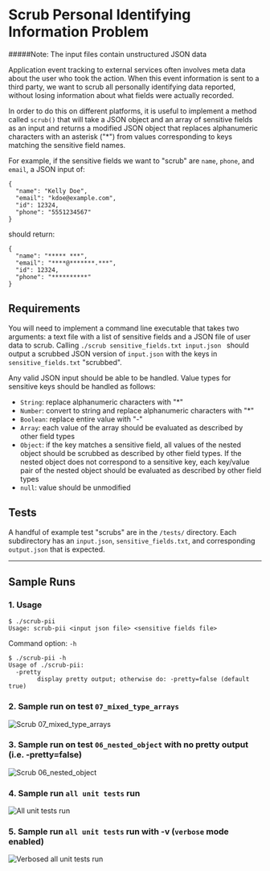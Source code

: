 Scrub Personal Identifying Information Problem
==================================================

#####Note: The input files contain unstructured JSON data

Application event tracking to external services often involves meta data about the user who took the action. When this event information is sent to a third party, we want to scrub all personally identifying data reported, without losing information about what fields were actually recorded.

In order to do this on different platforms, it is useful to implement a method called `scrub()` that will take a JSON object and an array of sensitive fields as an input and returns a modified JSON object that replaces alphanumeric characters with an asterisk ("\*") from values corresponding to keys matching the sensitive field names.

For example, if the sensitive fields we want to "scrub" are `name`, `phone`, and `email`, a JSON input of:

```
{
  "name": "Kelly Doe",
  "email": "kdoe@example.com",
  "id": 12324,
  "phone": "5551234567"
}
```

should return:

```
{
  "name": "***** ***",
  "email": "****@*******.***",
  "id": 12324,
  "phone": "**********"
}

```

## Requirements
You will need to implement a command line executable that takes two arguments: a text file with a list of sensitive fields and a JSON file of user data to scrub. Calling `./scrub sensitive_fields.txt input.json ` should output a scrubbed JSON version of `input.json` with the keys in `sensitive_fields.txt` "scrubbed".

Any valid JSON input should be able to be handled. Value types for sensitive keys should be handled as follows:
  - `String`: replace alphanumeric characters with "*"
  - `Number`: convert to string and replace alphanumeric characters with "*"
  - `Boolean`: replace entire value with "-"
  - `Array`: each value of the array should be evaluated as described by other field types
  - `Object`: if the key matches a sensitive field, all values of the nested object should be scrubbed as described by other field types. If the nested object does not correspond to a sensitive key, each key/value pair of the nested object should be evaluated as described by other field types
  - `null`: value should be unmodified

## Tests

A handful of example test "scrubs" are in the `/tests/` directory. Each subdirectory has an `input.json`, `sensitive_fields.txt`, and corresponding `output.json` that is expected.

---

## Sample Runs

### 1. Usage
```
$ ./scrub-pii   
Usage: scrub-pii <input json file> <sensitive fields file>
```
Command option: `-h`
```
$ ./scrub-pii -h
Usage of ./scrub-pii:
  -pretty
    	display pretty output; otherwise do: -pretty=false (default true)
```

### 2. Sample run on test `07_mixed_type_arrays`
![Scrub 07_mixed_type_arrays](https://github.com/developertogo/scrub-pii/blob/master/docs/assets/sample-pretty-test-07-run.jpg)

### 3. Sample run on test `06_nested_object` with no pretty output (i.e. -pretty=false)
![Scrub 06_nested_object](https://github.com/developertogo/scrub-pii/blob/master/docs/assets/sample-no-pretty-unit-test-run.jpg)

### 4. Sample run `all unit tests` run
![All unit tests run](https://github.com/developertogo/scrub-pii/blob/master/docs/assets/sample-unit-test-run.jpg)

### 5. Sample run `all unit tests` run with -v (`verbose` mode enabled)
![Verbosed all unit tests run](https://github.com/developertogo/scrub-pii/blob/master/docs/assets/sample-verbose-unit-test-run.jpg)